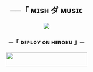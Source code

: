 <h2 align="center">
    ──「 ᴍɪsʜ ダ ᴍᴜsɪᴄ 
<p align="center">
  <img src="https://i.ibb.co/2FSqhSr/photo-2024-09-19-18-33-46-7416425646991081500.jpg">
</p>

<h3 align="center">
    ─「 ᴅᴇᴩʟᴏʏ ᴏɴ ʜᴇʀᴏᴋᴜ 」─
</h3>

<p align="center"><a href="https://dashboard.heroku.com/new?template=https://github.com/Krishnetwork/Xyz4-"> <img src="https://img.shields.io/badge/Deploy%20On%20Heroku-black?style=for-the-badge&logo=heroku" width="220" height="38.45"/></a></p>

